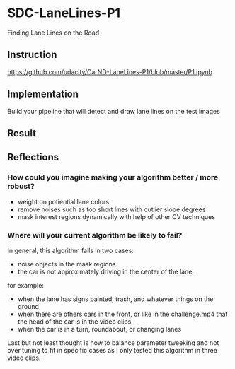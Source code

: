 # SDC-LaneLines-P1
Finding Lane Lines on the Road

## Instruction
https://github.com/udacity/CarND-LaneLines-P1/blob/master/P1.ipynb

## Implementation
Build your pipeline that will detect and draw lane lines on the test images

## Result

## Reflections
### How could you imagine making your algorithm better / more robust?
- weight on potiential lane colors
- remove noises such as too short lines with outlier slope degrees
- mask interest regions dynamically with help of other CV techniques

### Where will your current algorithm be likely to fail?
In general, this algorithm fails in two cases:
- noise objects in the mask regions
- the car is not approximately driving in the center of the lane,

for example:

- when the lane has signs painted, trash, and whatever things on the ground
- when there are others cars in the front, or like in the challenge.mp4 that the head of the car is in the video clips
- when the car is in a turn, roundabout, or changing lanes

Last but not least thought is how to balance parameter tweeking and not over tuning to fit in specific cases as I only tested this algorithm in three video clips.
